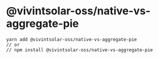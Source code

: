 # @vivintsolar-oss/native-vs-aggregate-pie

```
yarn add @vivintsolar-oss/native-vs-aggregate-pie
// or
// npm install @vivintsolar-oss/native-vs-aggregate-pie
```